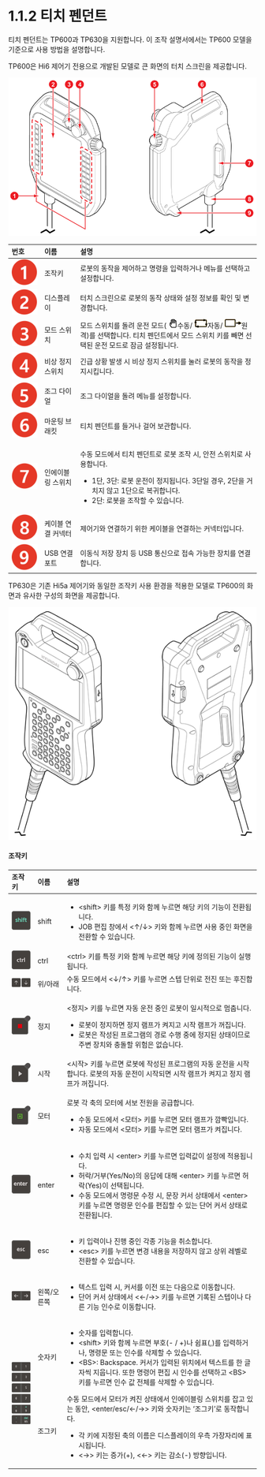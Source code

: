 # 1.1.2 티치 펜던트

티치 펜던트는 TP600과 TP630을 지원합니다. 이 조작 설명서에서는 TP600 모델을 기준으로 사용 방법을 설명합니다.

TP600은 Hi6 제어기 전용으로 개발된 모델로 큰 화면의 터치 스크린을 제공합니다.

![그림 6 TP600 앞면\(좌\) / 뒷면\(우\)](../../.gitbook/assets/image%20%2816%29.png)

<table>
  <thead>
    <tr>
      <th style="text-align:left">번호</th>
      <th style="text-align:left">이름</th>
      <th style="text-align:left">설명</th>
    </tr>
  </thead>
  <tbody>
    <tr>
      <td style="text-align:left">
        <img src="../../.gitbook/assets/c1.png" alt/>
      </td>
      <td style="text-align:left">조작키</td>
      <td style="text-align:left">로봇의 동작을 제어하고
        명령을 입력하거나 메뉴를
        선택하고 설정합니다.</td>
    </tr>
    <tr>
      <td style="text-align:left">
        <img src="../../.gitbook/assets/c2.png" alt/>
      </td>
      <td style="text-align:left">디스플레이</td>
      <td style="text-align:left">터치 스크린으로 로봇의
        동작 상태와 설정 정보를
        확인 및 변경합니다.</td>
    </tr>
    <tr>
      <td style="text-align:left">
        <img src="../../.gitbook/assets/c3.png" alt/>
      </td>
      <td style="text-align:left">모드 스위치</td>
      <td style="text-align:left">모드 스위치를 돌려 운전
        모드(
        <img src="../../.gitbook/assets/sb-manual.png" alt/>수동/
        <img src="../../.gitbook/assets/sb-auto.png" alt/>자동/
        <img src="../../.gitbook/assets/sb-remote.png" alt/>원격)를 선택합니다. 티치
        펜던트에서 모드 스위치
        키를 빼면 선택된 운전
        모드로 잠금 설정됩니다.</td>
    </tr>
    <tr>
      <td style="text-align:left">
        <img src="../../.gitbook/assets/c4.png" alt/>
      </td>
      <td style="text-align:left">비상 정지 스위치</td>
      <td style="text-align:left">긴급 상황 발생 시 비상
        정지 스위치를 눌러 로봇의
        동작을 정지시킵니다.</td>
    </tr>
    <tr>
      <td style="text-align:left">
        <img src="../../.gitbook/assets/c5.png" alt/>
      </td>
      <td style="text-align:left">조그 다이얼</td>
      <td style="text-align:left">조그 다이얼을 돌려 메뉴를
        설정합니다.</td>
    </tr>
    <tr>
      <td style="text-align:left">
        <img src="../../.gitbook/assets/c6.png" alt/>
      </td>
      <td style="text-align:left">마운팅 브래킷</td>
      <td style="text-align:left">티치 펜던트를 들거나
        걸어 보관합니다.</td>
    </tr>
    <tr>
      <td style="text-align:left">
        <img src="../../.gitbook/assets/c7.png" alt/>
      </td>
      <td style="text-align:left">인에이블링 스위치</td>
      <td
      style="text-align:left">
        <p>수동 모드에서 티치 펜던트로
          로봇 조작 시, 안전 스위치로
          사용합니다.</p>
        <ul>
          <li>1단, 3단: 로봇 운전이 정지됩니다.
            3단일 경우, 2단을 거치지
            않고 1단으로 복귀합니다.</li>
          <li>2단: 로봇을 조작할 수
            있습니다.</li>
        </ul>
        </td>
    </tr>
    <tr>
      <td style="text-align:left">
        <img src="../../.gitbook/assets/c8.png" alt/>
      </td>
      <td style="text-align:left">케이블 연결 커넥터</td>
      <td
      style="text-align:left">제어기와 연결하기 위한
        케이블을 연결하는 커넥터입니다.</td>
    </tr>
    <tr>
      <td style="text-align:left">
        <img src="../../.gitbook/assets/c9.png" alt/>
      </td>
      <td style="text-align:left">USB 연결 포트</td>
      <td style="text-align:left">이동식 저장 장치 등 USB
        통신으로 접속 가능한
        장치를 연결합니다.</td>
    </tr>
  </tbody>
</table>

TP630은 기존 Hi5a 제어기와 동일한 조작키 사용 환경을 적용한 모델로 TP600의 화면과 유사한 구성의 화면을 제공합니다.

![그림 7 TP630 앞면\(좌\) / 뒷면\(우\)](../../.gitbook/assets/image%20%2831%29.png)

#### 조작키

<table>
  <thead>
    <tr>
      <th style="text-align:left">조작키</th>
      <th style="text-align:left">이름</th>
      <th style="text-align:left">설명</th>
    </tr>
  </thead>
  <tbody>
    <tr>
      <td style="text-align:left">
        <img src="../../.gitbook/assets/key-shift.png" alt/>
      </td>
      <td style="text-align:left">shift</td>
      <td style="text-align:left">
        <ul>
          <li>&lt;shift&gt; 키를 특정 키와 함께
            누르면 해당 키의 기능이
            전환됩니다.</li>
          <li>JOB 편집 창에서 &lt;↑/↓&gt;
            키와 함께 누르면 사용
            중인 화면을 전환할 수
            있습니다.</li>
        </ul>
      </td>
    </tr>
    <tr>
      <td style="text-align:left">
        <img src="../../.gitbook/assets/key-ctrl.png" alt/>
      </td>
      <td style="text-align:left">ctrl</td>
      <td style="text-align:left">&lt;ctrl&gt; 키를 특정 키와 함께
        누르면 해당 키에 정의된
        기능이 실행됩니다.</td>
    </tr>
    <tr>
      <td style="text-align:left">
        <img src="../../.gitbook/assets/key-up-dn.png" alt/>
      </td>
      <td style="text-align:left">위/아래</td>
      <td style="text-align:left">수동 모드에서 &lt;↓/↑&gt;
        키를 누르면 스텝 단위로
        전진 또는 후진합니다.</td>
    </tr>
    <tr>
      <td style="text-align:left">
        <img src="../../.gitbook/assets/key-stop.png" alt/>
      </td>
      <td style="text-align:left">정지</td>
      <td style="text-align:left">
        <p>&lt;정지&gt; 키를 누르면 자동
          운전 중인 로봇이 일시적으로
          멈춥니다.</p>
        <ul>
          <li>로봇이 정지하면 정지
            램프가 켜지고 시작 램프가
            꺼집니다.</li>
          <li>로봇은 작성된 프로그램의
            경로 수행 중에 정지된
            상태이므로 주변 장치와
            충돌할 위험은 없습니다.</li>
        </ul>
      </td>
    </tr>
    <tr>
      <td style="text-align:left">
        <img src="../../.gitbook/assets/key-start.png" alt/>
      </td>
      <td style="text-align:left">시작</td>
      <td style="text-align:left">&lt;시작&gt; 키를 누르면 로봇에
        작성된 프로그램의 자동
        운전을 시작합니다. 로봇의
        자동 운전이 시작되면
        시작 램프가 켜지고 정지
        램프가 꺼집니다.</td>
    </tr>
    <tr>
      <td style="text-align:left">
        <img src="../../.gitbook/assets/key-mot-on.png" alt/>
      </td>
      <td style="text-align:left">모터</td>
      <td style="text-align:left">
        <p>로봇 각 축의 모터에 서보
          전원을 공급합니다.</p>
        <ul>
          <li>수동 모드에서 &lt;모터&gt;
            키를 누르면 모터 램프가
            깜빡입니다.</li>
          <li>자동 모드에서 &lt;모터&gt;
            키를 누르면 모터 램프가
            켜집니다.</li>
        </ul>
      </td>
    </tr>
    <tr>
      <td style="text-align:left">
        <img src="../../.gitbook/assets/key-enter.png" alt/>
      </td>
      <td style="text-align:left">enter</td>
      <td style="text-align:left">
        <ul>
          <li>수치 입력 시 &lt;enter&gt; 키를
            누르면 입력값이 설정에
            적용됩니다.</li>
          <li>허락/거부(Yes/No)의 응답에
            대해 &lt;enter&gt; 키를 누르면
            허락(Yes)이 선택됩니다.</li>
          <li>수동 모드에서 명령문
            수정 시, 문장 커서 상태에서
            &lt;enter&gt; 키를 누르면 명령문
            인수를 편집할 수 있는
            단어 커서 상태로 전환됩니다.</li>
        </ul>
      </td>
    </tr>
    <tr>
      <td style="text-align:left">
        <img src="../../.gitbook/assets/key-esc.png" alt/>
      </td>
      <td style="text-align:left">esc</td>
      <td style="text-align:left">
        <ul>
          <li>키 입력이나 진행 중인
            각종 기능을 취소합니다.</li>
          <li>&lt;esc&gt; 키를 누르면 변경
            내용을 저장하지 않고
            상위 레벨로 전환할 수
            있습니다.</li>
        </ul>
      </td>
    </tr>
    <tr>
      <td style="text-align:left">
        <img src="../../.gitbook/assets/key-left-right.png" alt/>
      </td>
      <td style="text-align:left">왼쪽/오른쪽</td>
      <td style="text-align:left">
        <ul>
          <li>텍스트 입력 시, 커서를
            이전 또는 다음으로 이동합니다.</li>
          <li>단어 커서 상태에서 &lt;←/→&gt;
            키를 누르면 기록된 스텝이나
            다른 기능 인수로 이동합니다.</li>
        </ul>
      </td>
    </tr>
    <tr>
      <td style="text-align:left">
        <img src="../../.gitbook/assets/key-num.png" alt/>
      </td>
      <td style="text-align:left">
        <p>숫자키</p>
        <p></p>
        <p>
          <br />
          <br />
          <br />
          <br />
          <br />
          <br />
        </p>
        <p>조그키</p>
      </td>
      <td style="text-align:left">
        <ul>
          <li>숫자를 입력합니다.</li>
          <li>&lt;shift&gt; 키와 함께 누르면
            부호(- / +)나 쉼표(,)를 입력하거나,
            명령문 또는 인수를 삭제할
            수 있습니다.</li>
          <li>&lt;BS&gt;: Backspace. 커서가 입력된
            위치에서 텍스트를 한
            글자씩 지웁니다. 또한
            명령어 편집 시 인수를
            선택하고 &lt;BS&gt; 키를 누르면
            인수 값 전체를 삭제할
            수 있습니다.</li>
        </ul>
        <p></p>
        <p>수동 모드에서 모터가
          켜진 상태에서 인에이블링
          스위치를 잡고 있는 동안,
          &lt;enter/esc/←/→&gt; 키와 숫자키는
          ‘조그키’로 동작합니다.</p>
        <ul>
          <li>각 키에 지정된 축의 이름은
            디스플레이의 우측 가장자리에
            표시됩니다.</li>
          <li>&lt;→&gt; 키는 증가(+), &lt;←&gt;
            키는 감소(-) 방향입니다.</li>
        </ul>
      </td>
    </tr>
  </tbody>
</table>

